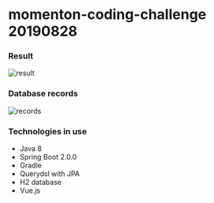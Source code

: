 # momenton-coding-challenge 20190828
### Result <br/>
![result](https://user-images.githubusercontent.com/1762090/63819583-2d58af00-c989-11e9-87ff-4e9fc5f39bdc.png) <br/>
### Database records <br/>
![records](https://user-images.githubusercontent.com/1762090/63819590-347fbd00-c989-11e9-9a19-262ead8eec3b.png)
<br/>
### Technologies in use <br/>
* Java 8
* Spring Boot 2.0.0
* Gradle
* Querydsl with JPA
* H2 database
* Vue.js
